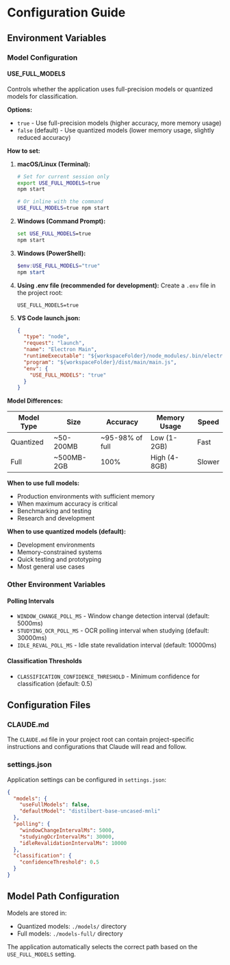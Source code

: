 # Configuration Guide

## Environment Variables

### Model Configuration

#### USE_FULL_MODELS

Controls whether the application uses full-precision models or quantized models for classification.

**Options:**
- `true` - Use full-precision models (higher accuracy, more memory usage)
- `false` (default) - Use quantized models (lower memory usage, slightly reduced accuracy)

**How to set:**

1. **macOS/Linux (Terminal):**
   ```bash
   # Set for current session only
   export USE_FULL_MODELS=true
   npm start
   
   # Or inline with the command
   USE_FULL_MODELS=true npm start
   ```

2. **Windows (Command Prompt):**
   ```cmd
   set USE_FULL_MODELS=true
   npm start
   ```

3. **Windows (PowerShell):**
   ```powershell
   $env:USE_FULL_MODELS="true"
   npm start
   ```

4. **Using .env file (recommended for development):**
   Create a `.env` file in the project root:
   ```
   USE_FULL_MODELS=true
   ```

5. **VS Code launch.json:**
   ```json
   {
     "type": "node",
     "request": "launch",
     "name": "Electron Main",
     "runtimeExecutable": "${workspaceFolder}/node_modules/.bin/electron",
     "program": "${workspaceFolder}/dist/main/main.js",
     "env": {
       "USE_FULL_MODELS": "true"
     }
   }
   ```

**Model Differences:**

| Model Type | Size | Accuracy | Memory Usage | Speed |
|------------|------|----------|--------------|-------|
| Quantized | ~50-200MB | ~95-98% of full | Low (1-2GB) | Fast |
| Full | ~500MB-2GB | 100% | High (4-8GB) | Slower |

**When to use full models:**
- Production environments with sufficient memory
- When maximum accuracy is critical
- Benchmarking and testing
- Research and development

**When to use quantized models (default):**
- Development environments
- Memory-constrained systems
- Quick testing and prototyping
- Most general use cases

### Other Environment Variables

#### Polling Intervals

- `WINDOW_CHANGE_POLL_MS` - Window change detection interval (default: 5000ms)
- `STUDYING_OCR_POLL_MS` - OCR polling interval when studying (default: 30000ms)  
- `IDLE_REVAL_POLL_MS` - Idle state revalidation interval (default: 10000ms)

#### Classification Thresholds

- `CLASSIFICATION_CONFIDENCE_THRESHOLD` - Minimum confidence for classification (default: 0.5)

## Configuration Files

### CLAUDE.md

The `CLAUDE.md` file in your project root can contain project-specific instructions and configurations that Claude will read and follow.

### settings.json

Application settings can be configured in `settings.json`:

```json
{
  "models": {
    "useFullModels": false,
    "defaultModel": "distilbert-base-uncased-mnli"
  },
  "polling": {
    "windowChangeIntervalMs": 5000,
    "studyingOcrIntervalMs": 30000,
    "idleRevalidationIntervalMs": 10000
  },
  "classification": {
    "confidenceThreshold": 0.5
  }
}
```

## Model Path Configuration

Models are stored in:
- Quantized models: `./models/` directory
- Full models: `./models-full/` directory

The application automatically selects the correct path based on the `USE_FULL_MODELS` setting.